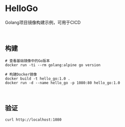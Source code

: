 # HelloGo
Golang项目镜像构建示例，可用于CICD

<br/>

## 构建
```shell
# 查看基础镜像中的Go版本
docker run -ti --rm golang:alpine go version

# 构建Docker镜像
docker build -t hello_go:1.0 .
docker run -d --name hello_go -p 1080:80 hello_go:1.0
```
<br/>

## 验证
```shell
curl http://localhost:1080
```